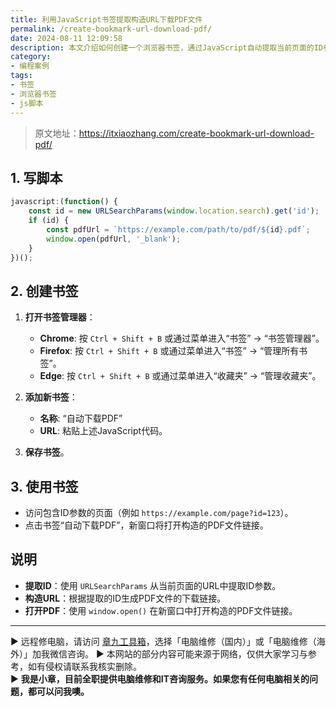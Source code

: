 ```yaml
---
title: 利用JavaScript书签提取构造URL下载PDF文件
permalink: /create-bookmark-url-download-pdf/
date: 2024-08-11 12:09:58
description: 本文介绍如何创建一个浏览器书签，通过JavaScript自动提取当前页面的ID参数，构造PDF文件的下载链接，并在新窗口中打开该链接。
category:
- 编程案例
tags:
- 书签
- 浏览器书签
- js脚本
---
```


> 原文地址：<https://itxiaozhang.com/create-bookmark-url-download-pdf/>  

## 1. 写脚本

```javascript
javascript:(function() {
    const id = new URLSearchParams(window.location.search).get('id');
    if (id) {
        const pdfUrl = `https://example.com/path/to/pdf/${id}.pdf`;
        window.open(pdfUrl, '_blank');
    }
})();
```

## 2. 创建书签

1. **打开书签管理器**：
   - **Chrome**: 按 `Ctrl + Shift + B` 或通过菜单进入“书签” -> “书签管理器”。
   - **Firefox**: 按 `Ctrl + Shift + B` 或通过菜单进入“书签” -> “管理所有书签”。
   - **Edge**: 按 `Ctrl + Shift + B` 或通过菜单进入“收藏夹” -> “管理收藏夹”。

2. **添加新书签**：
   - **名称**: “自动下载PDF”
   - **URL**: 粘贴上述JavaScript代码。

3. **保存书签**。

## 3. 使用书签

- 访问包含ID参数的页面（例如 `https://example.com/page?id=123`）。
- 点击书签“自动下载PDF”，新窗口将打开构造的PDF文件链接。

## 说明

- **提取ID**：使用 `URLSearchParams` 从当前页面的URL中提取ID参数。
- **构造URL**：根据提取的ID生成PDF文件的下载链接。
- **打开PDF**：使用 `window.open()` 在新窗口中打开构造的PDF文件链接。

---
▶ 远程修电脑，请访问 [章九工具箱](https://zhang9.com/)，选择「电脑维修（国内）」或「电脑维修（海外）」加我微信咨询。 
▶ 本网站的部分内容可能来源于网络，仅供大家学习与参考，如有侵权请联系我核实删除。  
▶ **我是小章，目前全职提供电脑维修和IT咨询服务。如果您有任何电脑相关的问题，都可以问我噢。**  
